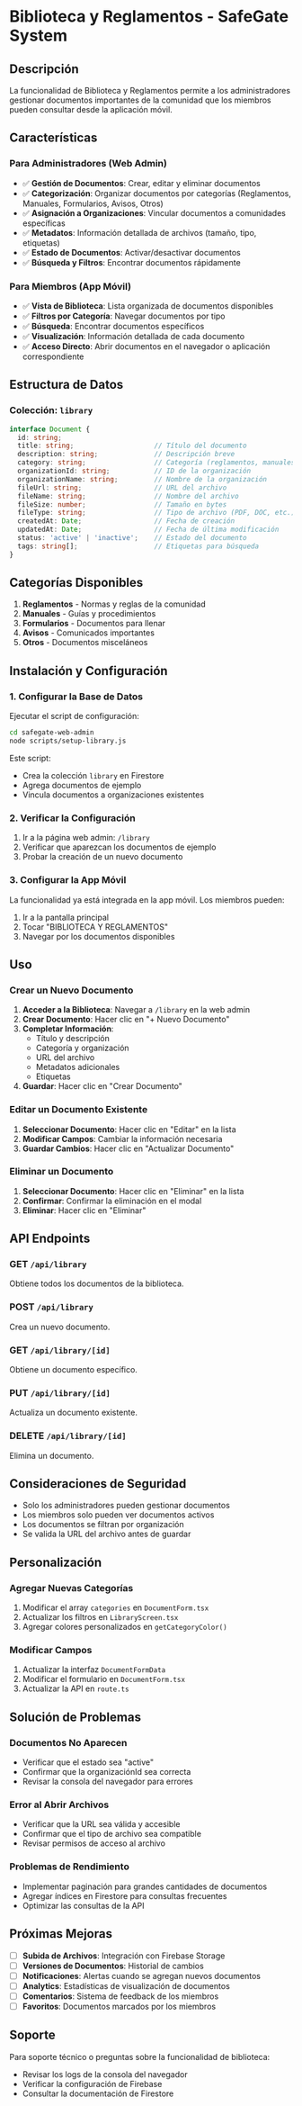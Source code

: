 # Biblioteca y Reglamentos - SafeGate System

## Descripción

La funcionalidad de Biblioteca y Reglamentos permite a los administradores gestionar documentos importantes de la comunidad que los miembros pueden consultar desde la aplicación móvil.

## Características

### Para Administradores (Web Admin)
- ✅ **Gestión de Documentos**: Crear, editar y eliminar documentos
- ✅ **Categorización**: Organizar documentos por categorías (Reglamentos, Manuales, Formularios, Avisos, Otros)
- ✅ **Asignación a Organizaciones**: Vincular documentos a comunidades específicas
- ✅ **Metadatos**: Información detallada de archivos (tamaño, tipo, etiquetas)
- ✅ **Estado de Documentos**: Activar/desactivar documentos
- ✅ **Búsqueda y Filtros**: Encontrar documentos rápidamente

### Para Miembros (App Móvil)
- ✅ **Vista de Biblioteca**: Lista organizada de documentos disponibles
- ✅ **Filtros por Categoría**: Navegar documentos por tipo
- ✅ **Búsqueda**: Encontrar documentos específicos
- ✅ **Visualización**: Información detallada de cada documento
- ✅ **Acceso Directo**: Abrir documentos en el navegador o aplicación correspondiente

## Estructura de Datos

### Colección: `library`

```typescript
interface Document {
  id: string;
  title: string;                    // Título del documento
  description: string;              // Descripción breve
  category: string;                 // Categoría (reglamentos, manuales, etc.)
  organizationId: string;           // ID de la organización
  organizationName: string;         // Nombre de la organización
  fileUrl: string;                  // URL del archivo
  fileName: string;                 // Nombre del archivo
  fileSize: number;                 // Tamaño en bytes
  fileType: string;                 // Tipo de archivo (PDF, DOC, etc.)
  createdAt: Date;                  // Fecha de creación
  updatedAt: Date;                  // Fecha de última modificación
  status: 'active' | 'inactive';    // Estado del documento
  tags: string[];                   // Etiquetas para búsqueda
}
```

## Categorías Disponibles

1. **Reglamentos** - Normas y reglas de la comunidad
2. **Manuales** - Guías y procedimientos
3. **Formularios** - Documentos para llenar
4. **Avisos** - Comunicados importantes
5. **Otros** - Documentos misceláneos

## Instalación y Configuración

### 1. Configurar la Base de Datos

Ejecutar el script de configuración:

```bash
cd safegate-web-admin
node scripts/setup-library.js
```

Este script:
- Crea la colección `library` en Firestore
- Agrega documentos de ejemplo
- Vincula documentos a organizaciones existentes

### 2. Verificar la Configuración

1. Ir a la página web admin: `/library`
2. Verificar que aparezcan los documentos de ejemplo
3. Probar la creación de un nuevo documento

### 3. Configurar la App Móvil

La funcionalidad ya está integrada en la app móvil. Los miembros pueden:
1. Ir a la pantalla principal
2. Tocar "BIBLIOTECA Y REGLAMENTOS"
3. Navegar por los documentos disponibles

## Uso

### Crear un Nuevo Documento

1. **Acceder a la Biblioteca**: Navegar a `/library` en la web admin
2. **Crear Documento**: Hacer clic en "+ Nuevo Documento"
3. **Completar Información**:
   - Título y descripción
   - Categoría y organización
   - URL del archivo
   - Metadatos adicionales
   - Etiquetas
4. **Guardar**: Hacer clic en "Crear Documento"

### Editar un Documento Existente

1. **Seleccionar Documento**: Hacer clic en "Editar" en la lista
2. **Modificar Campos**: Cambiar la información necesaria
3. **Guardar Cambios**: Hacer clic en "Actualizar Documento"

### Eliminar un Documento

1. **Seleccionar Documento**: Hacer clic en "Eliminar" en la lista
2. **Confirmar**: Confirmar la eliminación en el modal
3. **Eliminar**: Hacer clic en "Eliminar"

## API Endpoints

### GET `/api/library`
Obtiene todos los documentos de la biblioteca.

### POST `/api/library`
Crea un nuevo documento.

### GET `/api/library/[id]`
Obtiene un documento específico.

### PUT `/api/library/[id]`
Actualiza un documento existente.

### DELETE `/api/library/[id]`
Elimina un documento.

## Consideraciones de Seguridad

- Solo los administradores pueden gestionar documentos
- Los miembros solo pueden ver documentos activos
- Los documentos se filtran por organización
- Se valida la URL del archivo antes de guardar

## Personalización

### Agregar Nuevas Categorías

1. Modificar el array `categories` en `DocumentForm.tsx`
2. Actualizar los filtros en `LibraryScreen.tsx`
3. Agregar colores personalizados en `getCategoryColor()`

### Modificar Campos

1. Actualizar la interfaz `DocumentFormData`
2. Modificar el formulario en `DocumentForm.tsx`
3. Actualizar la API en `route.ts`

## Solución de Problemas

### Documentos No Aparecen
- Verificar que el estado sea "active"
- Confirmar que la organizaciónId sea correcta
- Revisar la consola del navegador para errores

### Error al Abrir Archivos
- Verificar que la URL sea válida y accesible
- Confirmar que el tipo de archivo sea compatible
- Revisar permisos de acceso al archivo

### Problemas de Rendimiento
- Implementar paginación para grandes cantidades de documentos
- Agregar índices en Firestore para consultas frecuentes
- Optimizar las consultas de la API

## Próximas Mejoras

- [ ] **Subida de Archivos**: Integración con Firebase Storage
- [ ] **Versiones de Documentos**: Historial de cambios
- [ ] **Notificaciones**: Alertas cuando se agregan nuevos documentos
- [ ] **Analytics**: Estadísticas de visualización de documentos
- [ ] **Comentarios**: Sistema de feedback de los miembros
- [ ] **Favoritos**: Documentos marcados por los miembros

## Soporte

Para soporte técnico o preguntas sobre la funcionalidad de biblioteca:
- Revisar los logs de la consola del navegador
- Verificar la configuración de Firebase
- Consultar la documentación de Firestore
